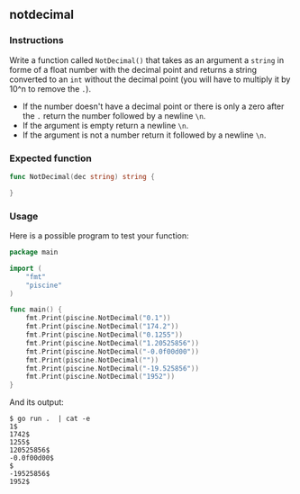 ## notdecimal

### Instructions

Write a function called `NotDecimal()` that takes as an argument a `string` in forme of a float number with the decimal point and returns a string converted to an `int` without the decimal point (you will have to multiply it by 10^n to remove the `.`).

- If the number doesn't have a decimal point or there is only a zero after the `.` return the number followed by a newline `\n`.
- If the argument is empty return a newline `\n`.
- If the argument is not a number return it followed by a newline `\n`.

### Expected function

```go
func NotDecimal(dec string) string {

}
```
### Usage

Here is a possible program to test your function:

```go
package main

import (
	"fmt"
	"piscine"
)

func main() {
	fmt.Print(piscine.NotDecimal("0.1"))
	fmt.Print(piscine.NotDecimal("174.2"))
	fmt.Print(piscine.NotDecimal("0.1255"))
	fmt.Print(piscine.NotDecimal("1.20525856"))
	fmt.Print(piscine.NotDecimal("-0.0f00d00"))
	fmt.Print(piscine.NotDecimal(""))
	fmt.Print(piscine.NotDecimal("-19.525856"))
	fmt.Print(piscine.NotDecimal("1952"))
}
```
And its output:

```console
$ go run .  | cat -e
1$
1742$
1255$
120525856$
-0.0f00d00$
$
-19525856$
1952$
```
